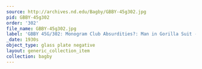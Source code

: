 ```yaml
---
source: http://archives.nd.edu/Bagby/GBBY-45g302.jpg
pid: GBBY-45g302
order: '302'
file_name: GBBY-45g302.jpg
label: 'GBBY 45G/302: Monogram Club Absurdities?: Man in Gorilla Suit - c1930s'
_date: 1930s
object_type: glass plate negative
layout: generic_collection_item
collection: bagby
---
```

